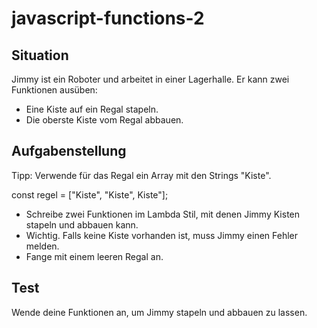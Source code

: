 # javascript-functions-2

## Situation
Jimmy ist ein Roboter und arbeitet in einer Lagerhalle.
Er kann zwei Funktionen ausüben:
* Eine Kiste auf ein Regal stapeln.
* Die oberste Kiste vom Regal abbauen.

## Aufgabenstellung

Tipp: Verwende für das Regal ein Array mit den Strings "Kiste".

const regel = ["Kiste", "Kiste", Kiste"];

* Schreibe zwei Funktionen im Lambda Stil, mit denen Jimmy Kisten stapeln und abbauen kann.
* Wichtig. Falls keine Kiste vorhanden ist, muss Jimmy einen Fehler melden.
* Fange mit einem leeren Regal an.

## Test
Wende deine Funktionen an, um Jimmy stapeln und abbauen zu lassen.
